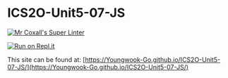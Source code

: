 # ICS2O-Unit5-07-JS

[![Mr Coxall's Super Linter](https://github.com/Youngwook-Go/ICS2O-Unit5-07-JS/workflows/Mr%20Coxall's%20Super%20Linter/badge.svg)](https://github.com/Youngwook-Go/ICS2O-Unit5-07-JS/actions)

[![Run on Repl.it](https://repl.it/badge/github/Youngwook-Go/ICS2O-Unit5-07-JS)](https://repl.it/github/mr-coxall/ICS2O-Unit5-07-JS)

This site can be found at: [https://Youngwook-Go.github.io/ICS2O-Unit5-07-JS/](https://Youngwook-Go.github.io/ICS2O-Unit5-07-JS/)
